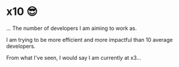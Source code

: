 # x10 😎

... The number of developers I am aiming to work as.

I am trying to be more efficient and more impactful than 10 average developers.

From what I've seen, I would say I am currently at x3...
